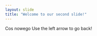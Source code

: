 ```yaml
---
layout: slide
title: "Welcome to our second slide!"
---
```

Cos nowego
Use the left arrow to go back!

